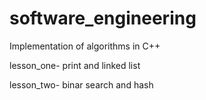 # software_engineering

Implementation of algorithms in C++

lesson_one-  print and linked list

lesson_two-  binar search and hash
